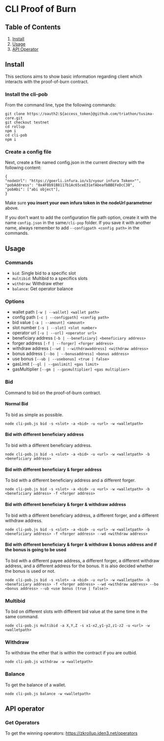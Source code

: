 # CLI Proof of Burn

## Table of Contents
1. [Install](#1)
2. [Usage](#2)
3. [API Operator](#3)

## Install <a id="1"></a>

This sections aims to show basic information regarding client which interacts with the proof-of-burn contract.

### Install the cli-pob

From the command line, type the following commands:
```
git clone https://oauth2:${access_token}@github.com/triathon/tusima-core.git
git checkout testnet
cd rollup
npm i
cd cli-pob
npm i
```

### Create a config file
Next, create a file named config.json in the current directory with the following content:

```
{
"nodeUrl": "https://goerli.infura.io/v3/<your infura Token>"",
"pobAddress": "0x4F0b91B8117b1Ac65ceE31efAbeafbBBEFeDcC38",
"pobAbi": ["abi object"],
}
```

Make sure **you insert your own infura token in the nodeUrl parametmer** above.

If you don't want to add the configuration file path option, create it with the name `config.json` in the same`/cli-pop` folder.
If you save it with another name, always remember to add `--configpath <config path>` in the commands.

## Usage <a id="2"></a>

### Commands
- `bid`: Single bid to a specific slot
- `multibid`: Multibid to a specifics slots
- `withdraw`: Withdraw ether
- `balance`: Get operator balance

### Options
- wallet path `[-w | --wallet] <wallet path>`
- config path `[-c | --configpath] <config path>`
- bid value `[-a | --amount] <amount>`
- slot number `[-s | --slot] <slot number>`
- operator url `[-u | --url] <operator url>`
- beneficiary address `[-b | --beneficiary] <beneficiary address>`
- forger address `[-f | --forger] <forger address>`
- withdraw address `[--wd | --withdrawaddress] <withdraw address>`
- bonus address `[--bo | --bonusaddress] <bonus address>`
- use bonus `[--ub | --usebonus] <true | false>`
- gasLimit `[--gl | --gaslimit] <gas limit>`
- gasMultiplier `[--gm | --gasmultiplier] <gas multiplier>`

### Bid

Command to bid on the proof-of-burn contract.

#### Normal Bid

To bid as simple as possible.

`node cli-pob.js bid -s <slot> -a <bid> -u <url> -w <walletpath>`

#### Bid with different beneficiary address

To bid with a different beneficiary address.

`node cli-pob.js bid -s <slot> -a <bid> -u <url> -w <walletpath> -b <beneficiary address>`

#### Bid with different beneficiary & forger address

To bid with a different beneficiary address and a different forger.

`node cli-pob.js bid -s <slot> -a <bid> -u <url> -w <walletpath> -b <beneficiary address> -f <forger address>`

#### Bid with different beneficiary & forger & withdraw address

To bid with a different beneficiary address, a different forger, and a different withdraw address.

`node cli-pob.js bid -s <slot> -a <bid> -u <url> -w <walletpath> -b <beneficiary address> -f <forger address> --wd <withdraw address>`

#### Bid with different beneficiary & forger & withdraw & bonus address and if the bonus is going to be used 

To bid with a different payee address, a different forger, a different withdraw address, and a different address for the bonus. It is also decided whether the bonus is used or not.

`node cli-pob.js bid -s <slot> -a <bid> -u <url> -w <walletpath> -b <beneficiary address> -f <forger address> --wd <withdraw address> --bo <bonus address> --ub <use bonus (true | false)>`


### Multibid

To bid on different slots with different bid value at the same time in the same command.

`node cli-pob.js multibid -a X,Y,Z -s x1-x2,y1-y2,z1-z2 -u <url> -w <walletpath>`

### Withdraw

To withdraw the ether that is within the contract if you are outbid.

`node cli-pob.js withdraw -w <walletpath>`

### Balance

To get the balance of a wallet.

`node cli-pob.js balance -w <walletpath>`

## API operator <a id="3"></a>

### Get Operators

To get the winning operators: https://zkrollup.iden3.net/operators